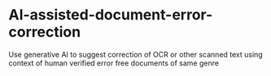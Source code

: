 # AI-assisted-document-error-correction
Use generative AI to suggest correction of OCR or other scanned text using context of human verified error free documents of same genre
